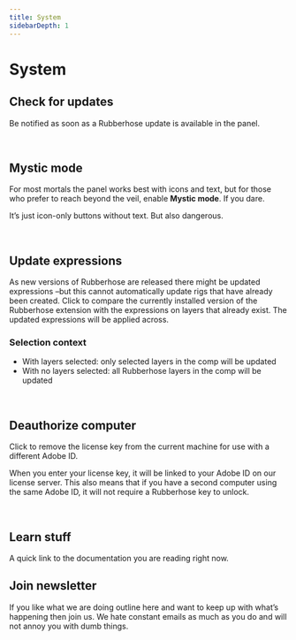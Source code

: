 ```yaml
---
title: System
sidebarDepth: 1
---
```


# System 








## Check for updates

<Screenshot
    url="/rubberhose3/check-update.mp4"
    alt="Check for updates"
    width="320px"
    video
    outline
    round
    left />

Be notified as soon as a Rubberhose update is available in the panel.

<br/>

## Mystic mode

<Screenshot
    url="/rubberhose3/mystic-mode.png"
    alt="Mystic mode"
    width="320px"
    left
 />


For most mortals the panel works best with icons and text, but for those who prefer to reach beyond the veil, enable **Mystic mode**. If you dare.

It’s just icon-only buttons without text. But also dangerous.

<br/>

## Update expressions

<Screenshot
    url="/rubberhose3/update-expressions.mp4"
    alt="Update expressions"
    width="320px"
    video
    outline
    round
    left />

As new versions of Rubberhose are released there might be updated expressions –but this cannot automatically update rigs that have already been created. Click to compare the currently installed version of the Rubberhose extension with the expressions on layers that already exist. The updated expressions will be applied across.

### Selection context

- With layers selected: only selected layers in the comp will be updated
- With no layers selected: all Rubberhose layers in the comp will be updated


<br/>

## Deauthorize computer

<Screenshot
    url="/rubberhose3/deauthorize.mp4"
    alt="Deauthorize license"
    width="320px"
    video
    outline
    round
    left />

Click to remove the license key from the current machine for use with a different Adobe ID.

When you enter your license key, it will be linked to your Adobe ID on our license server. This also means that if you have a second computer using the same Adobe ID, it will not require a Rubberhose key to unlock.

<br/>


## Learn stuff

A quick link to the documentation you are reading right now.

## Join newsletter

If you like what we are doing
outline here and want to keep up with what’s happening then join us. We hate constant emails as much as you do and will not annoy you with dumb things.
